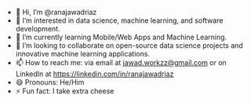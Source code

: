 - 👋 Hi, I’m @ranajawadriaz
- 👀 I’m interested in data science, machine learning, and software development.
- 🌱 I’m currently learning Mobile/Web Apps and Machine Learning.
- 💞️ I’m looking to collaborate on open-source data science projects and innovative machine learning applications.
- 📫 How to reach me: via email at jawad.workzz@gmail.com or on LinkedIn at https://linkedin.com/in/ranajawadriaz
- 😄 Pronouns: He/Him
- ⚡ Fun fact: I take extra cheese

<!---
ranajawadriaz/ranajawadriaz is a ✨ special ✨ repository because its `README.md` (this file) appears on your GitHub profile.
You can click the Preview link to take a look at your changes.
--->
